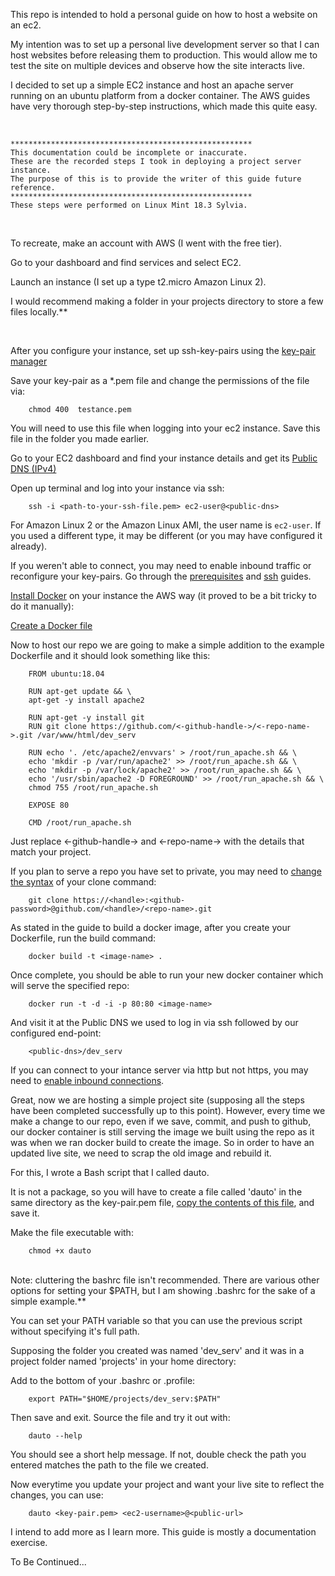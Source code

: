 This repo is intended to hold a personal guide on how to host a website on an ec2. 


My intention was to set up a personal live development server so that I can host websites before releasing them to production. This would allow me to test the site on multiple devices and observe how the site interacts live.


I decided to set up a simple EC2 instance and host an apache server running on an ubuntu platform from a docker container.
The AWS guides have very thorough step-by-step instructions, which made this quite easy.

<br>

    ******************************************************
    This documentation could be incomplete or inaccurate. 
    These are the recorded steps I took in deploying a project server instance. 
    The purpose of this is to provide the writer of this guide future reference.
    ******************************************************
    These steps were performed on Linux Mint 18.3 Sylvia.

<br>

To recreate, make an account with AWS (I went with the free tier).


Go to your dashboard and find services and select EC2.

Launch an instance (I set up a type t2.micro Amazon Linux 2).

I would recommend making a folder in your projects directory to store a few files locally.**

<br>

After you configure your instance, set up ssh-key-pairs using the <a href="https://docs.aws.amazon.com/AWSEC2/latest/UserGuide/ec2-key-pairs.html#having-ec2-create-your-key-pair">key-pair manager</a>
  

Save your key-pair as a *.pem file and change the permissions of the file via:

        chmod 400  testance.pem

You will need to use this file when logging into your ec2 instance.
Save this file in the folder you made earlier.


Go to your EC2 dashboard and find your instance details and get its <a href="https://docs.aws.amazon.com/vpc/latest/userguide/vpc-dns.html#vpc-dns-viewing">Public DNS (IPv4)</a>
  


Open up terminal and log into your instance via ssh:

        ssh -i <path-to-your-ssh-file.pem> ec2-user@<public-dns>


For Amazon Linux 2 or the Amazon Linux AMI, the user name is `ec2-user`. If you used a different type, it may be different (or you may have configured it already).


If you weren't able to connect, you may need to enable inbound traffic or reconfigure your key-pairs. Go through the <a href="https://docs.aws.amazon.com/AWSEC2/latest/UserGuide/connection-prereqs.html#connection-prereqs-get-info-about-instance">prerequisites</a> and <a href="https://docs.aws.amazon.com/AWSEC2/latest/UserGuide/AccessingInstancesLinux.html#AccessingInstancesLinuxSSHClient">ssh</a> guides.
    


<a href="https://docs.aws.amazon.com/AmazonECS/latest/developerguide/docker-basics.html#install_docker">Install Docker</a> on your instance the AWS way (it proved to be a bit tricky to do it manually):
  


<a href="https://docs.aws.amazon.com/AmazonECS/latest/developerguide/docker-basics.html#docker-basics-create-image">Create a Docker file</a>
  

Now to host our repo we are going to make a simple addition to the example Dockerfile and it should look something like this:


        FROM ubuntu:18.04

        RUN apt-get update && \
        apt-get -y install apache2

        RUN apt-get -y install git
        RUN git clone https://github.com/<-github-handle->/<-repo-name->.git /var/www/html/dev_serv 

        RUN echo '. /etc/apache2/envvars' > /root/run_apache.sh && \
        echo 'mkdir -p /var/run/apache2' >> /root/run_apache.sh && \
        echo 'mkdir -p /var/lock/apache2' >> /root/run_apache.sh && \
        echo '/usr/sbin/apache2 -D FOREGROUND' >> /root/run_apache.sh && \
        chmod 755 /root/run_apache.sh

        EXPOSE 80

        CMD /root/run_apache.sh

Just replace <-github-handle-> and  <-repo-name-> with the details that match your project.

If you plan to serve a repo you have set to private, you may need to <a href="https://github.community/t5/How-to-use-Git-and-GitHub/Clone-private-repo/td-p/12616">change the syntax</a>  of your clone command:

        git clone https://<handle>:<github-password>@github.com/<handle>/<repo-name>.git

   


As stated in the guide to build a docker image, after you create your Dockerfile, run the build command:

        docker build -t <image-name> .


Once complete, you should be able to run your new docker container which will serve the specified repo:

        docker run -t -d -i -p 80:80 <image-name>


And visit it at the Public DNS we used to log in via ssh followed by our configured end-point:

        <public-dns>/dev_serv


If you can connect to your intance server via http but not https, you may need to <a href="https://docs.aws.amazon.com/cloudhsm/latest/userguide/ssl-offload-enable-traffic-and-verify-certificate.html#ssl-offload-add-security-group-linux">enable inbound connections</a>.
  



Great, now we are hosting a simple project site (supposing all the steps have been completed successfully up to this point). However, every time we make a change to our repo, even if we save, commit, and push to github, our docker container is still serving the image we built using the repo as it was when we ran docker build to create the image. So in order to have an updated live site, we need to scrap the old image and rebuild it.

For this, I wrote a Bash script that I called dauto. 

It is not a package, so you will have to create a file called 'dauto' in the same directory as the key-pair.pem file, <a href="./dauto">copy the contents of this file</a>, and save it. 


Make the file executable with:

        chmod +x dauto
<br>
        Note: cluttering the bashrc file isn't recommended. There are various other options for setting your $PATH, but I am showing .bashrc for the sake of a simple example.**

You can set your PATH variable so that you can use the previous script without specifying it's full path.

Supposing the folder you created was named 'dev_serv' and it was in a project folder named 'projects' in your home directory:

Add to the bottom of your .bashrc or .profile:

        export PATH="$HOME/projects/dev_serv:$PATH"

Then save and exit.
Source the file and try it out with:

        dauto --help

You should see a short help message. If not, double check the path you entered matches the path to the file we created.


Now everytime you update your project and want your live site to reflect the changes, you can use:

        dauto <key-pair.pem> <ec2-username>@<public-url>



I intend to add more as I learn more. This guide is mostly a documentation exercise.

To Be Continued...
